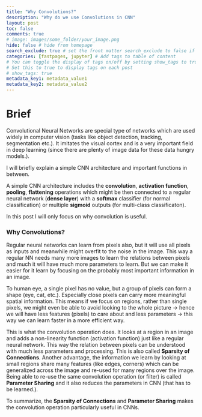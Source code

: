 ```yaml
---
title: "Why Convolutions?"
description: "Why do we use Convolutions in CNN"
layout: post
toc: false
comments: true
# image: images/some_folder/your_image.png
hide: false # hide from homepage
search_exclude: true # set the front matter search_exclude to false if you don't want users to find your hidden post in a search.
categories: [fastpages, jupyter] # Add tags to table of content
# You can toggle the display of tags on/off by setting show_tags to true or false in _config.yml:
# Set this to true to display tags on each post
# show_tags: true
metadata_key1: metadata_value1
metadata_key2: metadata_value2
---
```


# Brief
Convolutional Neural Networks are special type of networks which are used widely in computer vision (tasks like object detection, tracking, segmentation etc.). It imitates the visual cortex and is a very important field in deep learning (since there are plenty of image data for these data hungry models.).

I will briefly explain a simple CNN architecture and important functions in between.

A simple CNN architecture includes the **convolution**, **activation function**, **pooling**, **flattening** operations which might be then connected to a regular neural network (**dense layer**) with a **softmax** classifier (for normal classification) or multiple **sigmoid** outputs (for multi-class classificaton).

In this post I will only focus on why convolution is useful.

### Why Convolutions?
Regular neural networks can learn from pixels also, but it will use all pixels as inputs and meanwhile might overfit to the noise in the image. This way a regular NN needs many more images to learn the relations between pixels and much it will have much more parameters to learn. But we can make it easier for it learn by focusing on the probably most important information in an image.

To human eye, a single pixel has no value, but a group of pixels can form a shape (eye, cat, etc.). Especially close pixels can carry more meaningful spatial information. This means if we focus on regions, rather than single pixels, we might even be able to avoid looking to the whole picture -> hence we will have less features (pixels) to care about and less parameters -> this way we can learn faster in a more efficient way.

This is what the convolution operation does. It looks at a region in an image and adds a non-linearity function (activation function) just like a regular neural network. This way the relation between pixels can be understood with much less parameters and processing. This is also called **Sparsity of Connections**. Another advantage, the information we learn by looking at small regions share many features (like edges, corners) which can be generalized across the image and re-used for many regions over the image. Being able to re-use the same convolution operation (or filter) is called **Parameter Sharing** and it also reduces the parameters in CNN (that has to be learned.).

To summarize, the **Sparsity of Connections** and **Parameter Sharing** makes the convolution operation particularly useful in CNNs.
